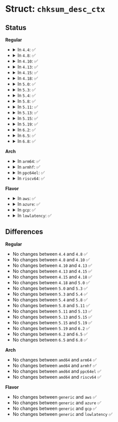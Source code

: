 # Struct: <code>chksum_desc_ctx</code>

## Status
<b>Regular</b>
<ul>
<li>
<details>
<summary>In <code>4.4</code>: ✅</summary>

```c
struct chksum_desc_ctx {
    u32 crc;
};
```
</details>
</li>
<li>
<details>
<summary>In <code>4.8</code>: ✅</summary>

```c
struct chksum_desc_ctx {
    u32 crc;
};
```
</details>
</li>
<li>
<details>
<summary>In <code>4.10</code>: ✅</summary>

```c
struct chksum_desc_ctx {
    u32 crc;
};
```
</details>
</li>
<li>
<details>
<summary>In <code>4.13</code>: ✅</summary>

```c
struct chksum_desc_ctx {
    u32 crc;
};
```
</details>
</li>
<li>
<details>
<summary>In <code>4.15</code>: ✅</summary>

```c
struct chksum_desc_ctx {
    u32 crc;
};
```
</details>
</li>
<li>
<details>
<summary>In <code>4.18</code>: ✅</summary>

```c
struct chksum_desc_ctx {
    u32 crc;
};
```
</details>
</li>
<li>
<details>
<summary>In <code>5.0</code>: ✅</summary>

```c
struct chksum_desc_ctx {
    u32 crc;
};
```
</details>
</li>
<li>
<details>
<summary>In <code>5.3</code>: ✅</summary>

```c
struct chksum_desc_ctx {
    u32 crc;
};
```
</details>
</li>
<li>
<details>
<summary>In <code>5.4</code>: ✅</summary>

```c
struct chksum_desc_ctx {
    u32 crc;
};
```
</details>
</li>
<li>
<details>
<summary>In <code>5.8</code>: ✅</summary>

```c
struct chksum_desc_ctx {
    u32 crc;
};
```
</details>
</li>
<li>
<details>
<summary>In <code>5.11</code>: ✅</summary>

```c
struct chksum_desc_ctx {
    u32 crc;
};
```
</details>
</li>
<li>
<details>
<summary>In <code>5.13</code>: ✅</summary>

```c
struct chksum_desc_ctx {
    u32 crc;
};
```
</details>
</li>
<li>
<details>
<summary>In <code>5.15</code>: ✅</summary>

```c
struct chksum_desc_ctx {
    u32 crc;
};
```
</details>
</li>
<li>
<details>
<summary>In <code>5.19</code>: ✅</summary>

```c
struct chksum_desc_ctx {
    u32 crc;
};
```
</details>
</li>
<li>
<details>
<summary>In <code>6.2</code>: ✅</summary>

```c
struct chksum_desc_ctx {
    u32 crc;
};
```
</details>
</li>
<li>
<details>
<summary>In <code>6.5</code>: ✅</summary>

```c
struct chksum_desc_ctx {
    u32 crc;
};
```
</details>
</li>
<li>
<details>
<summary>In <code>6.8</code>: ✅</summary>

```c
struct chksum_desc_ctx {
    u32 crc;
};
```
</details>
</li>
</ul>
<b>Arch</b>
<ul>
<li>
<details>
<summary>In <code>arm64</code>: ✅</summary>

```c
struct chksum_desc_ctx {
    u32 crc;
};
```
</details>
</li>
<li>
<details>
<summary>In <code>armhf</code>: ✅</summary>

```c
struct chksum_desc_ctx {
    u32 crc;
};
```
</details>
</li>
<li>
<details>
<summary>In <code>ppc64el</code>: ✅</summary>

```c
struct chksum_desc_ctx {
    u32 crc;
};
```
</details>
</li>
<li>
<details>
<summary>In <code>riscv64</code>: ✅</summary>

```c
struct chksum_desc_ctx {
    u32 crc;
};
```
</details>
</li>
</ul>
<b>Flavor</b>
<ul>
<li>
<details>
<summary>In <code>aws</code>: ✅</summary>

```c
struct chksum_desc_ctx {
    u32 crc;
};
```
</details>
</li>
<li>
<details>
<summary>In <code>azure</code>: ✅</summary>

```c
struct chksum_desc_ctx {
    u32 crc;
};
```
</details>
</li>
<li>
<details>
<summary>In <code>gcp</code>: ✅</summary>

```c
struct chksum_desc_ctx {
    u32 crc;
};
```
</details>
</li>
<li>
<details>
<summary>In <code>lowlatency</code>: ✅</summary>

```c
struct chksum_desc_ctx {
    u32 crc;
};
```
</details>
</li>
</ul>

## Differences
<b>Regular</b>
<ul>
<li>
No changes between <code>4.4</code> and <code>4.8</code> ✅
</li>
<li>
No changes between <code>4.8</code> and <code>4.10</code> ✅
</li>
<li>
No changes between <code>4.10</code> and <code>4.13</code> ✅
</li>
<li>
No changes between <code>4.13</code> and <code>4.15</code> ✅
</li>
<li>
No changes between <code>4.15</code> and <code>4.18</code> ✅
</li>
<li>
No changes between <code>4.18</code> and <code>5.0</code> ✅
</li>
<li>
No changes between <code>5.0</code> and <code>5.3</code> ✅
</li>
<li>
No changes between <code>5.3</code> and <code>5.4</code> ✅
</li>
<li>
No changes between <code>5.4</code> and <code>5.8</code> ✅
</li>
<li>
No changes between <code>5.8</code> and <code>5.11</code> ✅
</li>
<li>
No changes between <code>5.11</code> and <code>5.13</code> ✅
</li>
<li>
No changes between <code>5.13</code> and <code>5.15</code> ✅
</li>
<li>
No changes between <code>5.15</code> and <code>5.19</code> ✅
</li>
<li>
No changes between <code>5.19</code> and <code>6.2</code> ✅
</li>
<li>
No changes between <code>6.2</code> and <code>6.5</code> ✅
</li>
<li>
No changes between <code>6.5</code> and <code>6.8</code> ✅
</li>
</ul>
<b>Arch</b>
<ul>
<li>
No changes between <code>amd64</code> and <code>arm64</code> ✅
</li>
<li>
No changes between <code>amd64</code> and <code>armhf</code> ✅
</li>
<li>
No changes between <code>amd64</code> and <code>ppc64el</code> ✅
</li>
<li>
No changes between <code>amd64</code> and <code>riscv64</code> ✅
</li>
</ul>
<b>Flavor</b>
<ul>
<li>
No changes between <code>generic</code> and <code>aws</code> ✅
</li>
<li>
No changes between <code>generic</code> and <code>azure</code> ✅
</li>
<li>
No changes between <code>generic</code> and <code>gcp</code> ✅
</li>
<li>
No changes between <code>generic</code> and <code>lowlatency</code> ✅
</li>
</ul>
